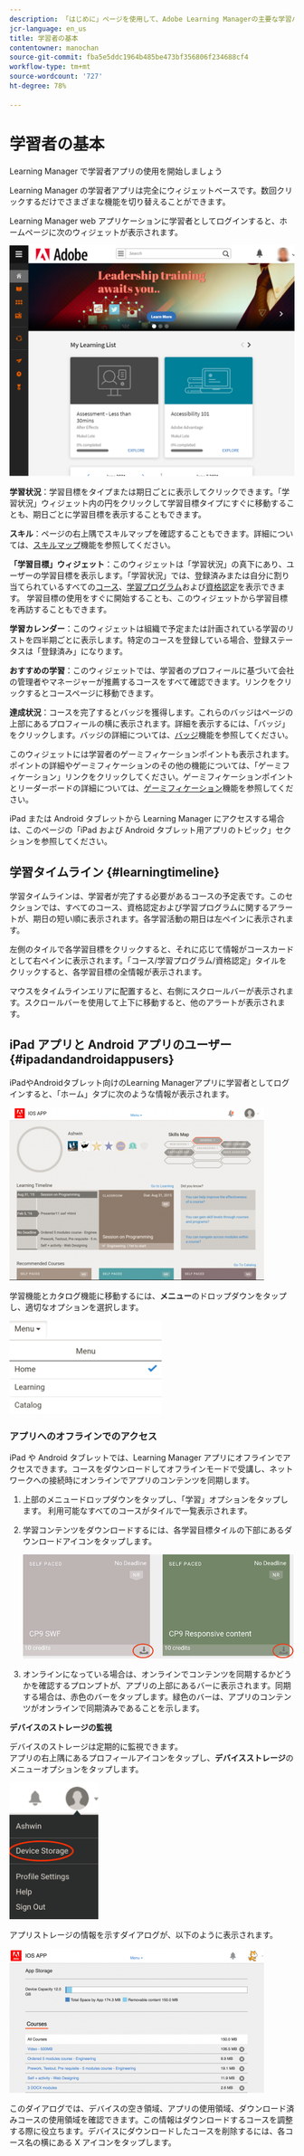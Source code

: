 ```yaml
---
description: 「はじめに」ページを使用して、Adobe Learning Managerの主要な学習パスに移動します。
jcr-language: en_us
title: 学習者の基本
contentowner: manochan
source-git-commit: fba5e5ddc1964b485be473bf356806f234688cf4
workflow-type: tm+mt
source-wordcount: '727'
ht-degree: 78%

---
```




# 学習者の基本

Learning Manager で学習者アプリの使用を開始しましょう

Learning Manager の学習者アプリは完全にウィジェットベースです。数回クリックするだけでさまざまな機能を切り替えることができます。

Learning Manager web アプリケーションに学習者としてログインすると、ホームページに次のウィジェットが表示されます。

![](assets/l-1.png)

**学習状況**：学習目標をタイプまたは期日ごとに表示してクリックできます。「学習状況」ウィジェット内の円をクリックして学習目標タイプにすぐに移動することも、期日ごとに学習目標を表示することもできます。

**スキル**：ページの右上隅でスキルマップを確認することもできます。詳細については、[スキルマップ](skills-levels.md)機能を参照してください。

**「学習目標」ウィジェット**：このウィジェットは「学習状況」の真下にあり、ユーザーの学習目標を表示します。「学習状況」では、登録済みまたは自分に割り当てられているすべての[コース](courses.md)、[学習プログラム](learning-programs.md)および[資格認定](certifications.md)を表示できます。 学習目標の使用をすぐに開始することも、このウィジェットから学習目標を再訪することもできます。

**学習カレンダー**：このウィジェットは組織で予定または計画されている学習のリストを四半期ごとに表示します。特定のコースを登録している場合、登録ステータスは「登録済み」になります。

**おすすめの学習**：このウィジェットでは、学習者のプロフィールに基づいて会社の管理者やマネージャーが推薦するコースをすべて確認できます。リンクをクリックするとコースページに移動できます。

**達成状況**：コースを完了するとバッジを獲得します。これらのバッジはページの上部にあるプロフィールの横に表示されます。詳細を表示するには、「バッジ」をクリックします。バッジの詳細については、[バッジ](badges.md)機能を参照してください。

このウィジェットには学習者のゲーミフィケーションポイントも表示されます。ポイントの詳細やゲーミフィケーションのその他の機能については、「ゲーミフィケーション」リンクをクリックしてください。ゲーミフィケーションポイントとリーダーボードの詳細については、[ゲーミフィケーション](gamification.md)機能を参照してください。

iPad または Android タブレットから Learning Manager にアクセスする場合は、このページの「iPad および Android タブレット用アプリのトピック」セクションを参照してください。

## 学習タイムライン {#learningtimeline}

学習タイムラインは、学習者が完了する必要があるコースの予定表です。このセクションでは、すべてのコース、資格認定および学習プログラムに関するアラートが、期日の短い順に表示されます。各学習活動の期日は左ペインに表示されます。

左側のタイルで各学習目標をクリックすると、それに応じて情報がコースカードとして右ペインに表示されます。「コース/学習プログラム/資格認定」タイルをクリックすると、各学習目標の全情報が表示されます。

マウスをタイムラインエリアに配置すると、右側にスクロールバーが表示されます。スクロールバーを使用して上下に移動すると、他のアラートが表示されます。

## iPad アプリと Android アプリのユーザー {#ipadandandroidappusers}

iPadやAndroidタブレット向けのLearning Managerアプリに学習者としてログインすると、「ホーム」タブに次のような情報が表示されます。

![](assets/screenshot-2015-08-07-12-24-40-e1439211134842.png)

学習機能とカタログ機能に移動するには、**メニュー**&#x200B;のドロップダウンをタップし、適切なオプションを選択します。

![](assets/menu-ipad.png)

### アプリへのオフラインでのアクセス

iPad や Android タブレットでは、Learning Manager アプリにオフラインでアクセスできます。コースをダウンロードしてオフラインモードで受講し、ネットワークへの接続時にオンラインでアプリのコンテンツを同期します。

1. 上部のメニュードロップダウンをタップし、「学習」オプションをタップします。 利用可能なすべてのコースがタイルで一覧表示されます。
1. 学習コンテンツをダウンロードするには、各学習目標タイルの下部にあるダウンロードアイコンをタップします。

   ![](assets/download-ipad.png)

1. オンラインになっている場合は、オンラインでコンテンツを同期するかどうかを確認するプロンプトが、アプリの上部にあるバーに表示されます。同期する場合は、赤色のバーをタップします。緑色のバーは、アプリのコンテンツがオンラインで同期済みであることを示します。

**デバイスのストレージの監視**

デバイスのストレージは定期的に監視できます。\
アプリの右上隅にあるプロフィールアイコンをタップし、**デバイスストレージ**&#x200B;のメニューオプションをタップします。

![](assets/device-storage-option-ipad.png)

アプリストレージの情報を示すダイアログが、以下のように表示されます。

![](assets/device-storage-detailed-e1439211162955.png)

このダイアログでは、デバイスの空き領域、アプリの使用領域、ダウンロード済みコースの使用領域を確認できます。この情報はダウンロードするコースを調整する際に役立ちます。デバイスにダウンロードしたコースを削除するには、各コース名の横にある X アイコンをタップします。
